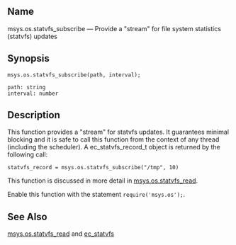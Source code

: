 <a name="lua.ref.msys.os.statvfs_subscribe"></a>
## Name

msys.os.statvfs_subscribe — Provide a "stream" for file system statistics (statvfs) updates

<a name="idp18327136"></a>
## Synopsis

`msys.os.statvfs_subscribe(path, interval);`

```
path: string
interval: number
```
<a name="idp18330144"></a>
## Description

This function provides a "stream" for statvfs updates. It guarantees minimal blocking and it is safe to call this function from the context of any thread (including the scheduler). A ec_statvfs_record_t object is returned by the following call:

`statvfs_record = msys.os.statvfs_subscribe("/tmp", 10)`

This function is discussed in more detail in [msys.os.statvfs_read](lua.ref.msys.os.statvfs_read.php "msys.os.statvfs_read").

Enable this function with the statement `require('msys.os');`.

<a name="idp18334992"></a>
## See Also

[msys.os.statvfs_read](lua.ref.msys.os.statvfs_read.php "msys.os.statvfs_read") and [ec_statvfs](https://support.messagesystems.com/docs/web-c-api/structs.ec_statvfs.php)
